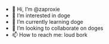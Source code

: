 - 👋 Hi, I’m @zaproxie
- 👀 I’m interested in doge
- 🌱 I’m currently learning doge
- 💞️ I’m looking to collaborate on doges
- 📫 How to reach me: loud bork

<!---
zaproxie/zaproxie is a ✨ special ✨ repository because its `README.md` (this file) appears on your GitHub profile.
You can click the Preview link to take a look at your changes.
--->
